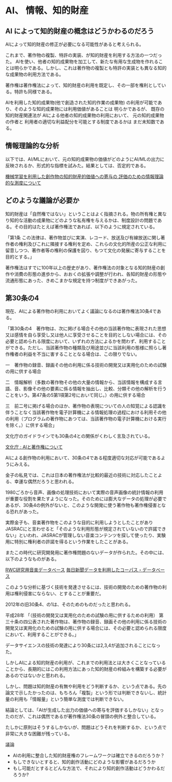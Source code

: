 # AI、 情報、知的財産

## AI によって知的財産の概念はどうかわるのだろう

AIによって知的財産の修正が必要になる可能性があると考えられる。

これまで、著作物の複製、特許の実装、が知的財産を利用する方法の一つだった。
AIを使い、他者の知的成果物を加工して、新たな有用な生成物を作れることは明らかである。しかし、これは著作物の複製とも特許の実装とも異なる知的な成果物の利用方法である。

著作権は著作権法によって、知的財産の利用を既定し、その一部を権利としている。特許も同様である。

AIを利用した知的成果物(他で創造された知的作業の成果物)
の利用が可能であり、そのような知的成果物には利用価値があることは
明らかであるが、
既存の知的財産関連法が
AIによる他者の知的成果物の利用において、
元の知的成果物の作者と
利用者の適切な利益配分を可能とする制度であるかは
まだ未知数である。

## 情報理論的な分析

以下では、AI/MLにおいて、元の知的成果物の価値がどのようにAI/MLの出力に反映されるか、形式的な指標を試みた。結果としては、否定的である。

[機械学習を利用した創作物の知的財産的価値への寄与の 
評価のための情報理論的な測度について](pdf/IPSJ-JNL6105009.pdf)

## どのような議論が必要か

知的財産は「自然権ではない」ということはよく指摘される。物の所有権と異なり知的な活動の成果物にどのような私有権を与えるかは、制度設計の問題である。その目的はたとえば著作権法であれば、以下のように規定されている。

「第1条 この法律は、著作物並びに実演、レコード、放送及び有線放送に関し著作者の権利及びこれに隣接する権利を定め、これらの文化的所産の公正な利用に留意しつつ、著作者等の権利の保護を図り、もつて文化の発展に寄与することを目的とする。」

著作権法はすでに100年以上の歴史があり、著作権法の対象となる知的財産の創作や消費の形態の進歩から、おおくの拡張や調整が行われ、各知的財産の形態や流通形態にあった、きめこまかな規定を持つ制度ができあがった。

## 第30条の4

現在、AIによる著作物の利用においてよく議論になるのは著作権法30条4である。

「第30条の4　著作物は、次に掲げる場合その他の当該著作物に表現された思想又は感情を自ら享受し又は他人に享受させることを目的としない場合には、その必要と認められる限度において、いずれの方法によるかを問わず、利用することができる。ただし、当該著作物の種類及び用途並びに当該利用の態様に照らし著作権者の利益を不当に害することとなる場合は、この限りでない。

一　著作物の録音、録画その他の利用に係る技術の開発又は実用化のための試験の用に供する場合

二　情報解析（多数の著作物その他の大量の情報から、当該情報を構成する言語、音、影像その他の要素に係る情報を抽出し、比較、分類その他の解析を行うことをいう。第47条の5第1項第2号において同じ。）の用に供する場合

三　前二号に掲げる場合のほか、著作物の表現についての人の知覚による認識を伴うことなく当該著作物を電子計算機による情報処理の過程における利用その他の利用（プログラムの著作物にあつては、当該著作物の電子計算機における実行を除く。）に供する場合」

文化庁のガイドラインでも30条の4との関係がくわしく言及されている。

[文化庁 : AIと著作権について]( https://www.bunka.go.jp/seisaku/chosakuken/aiandcopyright.html)

AIによる創作物の利用において、30条の4である程度適切な対応が可能であるようにみえる。

金子の私見では、これは日本の著作権法が比較的最近の技術に対応したことよる、幸運な偶然だろうと思われる。

1980ごろから音声、画像の処理技術において実際の音声画像の統計情報の利用が重要な役割を果たすようになった。そのためには膨大なデータの処理が必要であるが、30条4の例外がないと、このような開発に使う著作物も著作権侵害となる恐れがあった。

実際金子も、音楽著作物をこのような目的に利用しようとしたことがありJASRACにと言わせると「そのような利用形態が規定されていないので許諾できない」といわれ、JASRACが管理しない音楽コンテンツを探して使ったり、実験用に特別に権利者の許諾を得るという作業をしたことがある。

またこの時代に研究開発用に著作権問題のないデータが作られた。その中には、以下のようなものがある。

[RWC研究用音楽データベース](https://staff.aist.go.jp/m.goto/RWC-MDB/index-j.html)
[毎日新聞データを利用したコーパス・データベース](https://mainichi.jp/contents/edu/03-1.html)

このような分析に基づく技術を発達させるには、技術の開発のための著作物の利用は権利侵害にならない、とすることが重要だ。

2012年の旧30条4、の1は、そのためのものだったと思われる。

平成28年
「（技術の開発又は実用化のための試験の用に供するための利用）
第三十条の四公表された著作物は、著作物の録音、録画その他の利用に係る技術の開発又は実用化のための試験の用に供する場合には、その必要と認められる限度において、利用することができる。」

データサイエンスの技術の発達により30条には2,3,4が追加されることになった。

しかしAIによる知的財産の利用が、これまでの利用法とは大きくことなっていることから、長期的にはこの利用方法にあった知的財産の枠組みを構築する必要があるのではないかと思われる。

しかし、問題は知的財産の有無や利用をどう判断するか、という点である。先の論文で示したかったのは、もちろん「複製」という形では判断できないし、統計量の利用も「情報量」という簡単な測度では判断できない。

結論としては、「AIが生成した出力の価値への寄与を評価するしかない」となったのだが、これは偶然であるが著作権法30条の冒頭の例外と整合している。

たしかに原則はそうするしかないが、問題はどうそれを判断するか、という点で非常に大きな困難が残っている。

議論

- AIの利用に整合した知的財産権のフレームワークは確立できるのだろうか？
- もしできないとすると、知的創作活動にどのような影響があるだろうか
- もし可能だとするとどんな方法で、それにより知的創作活動はどうかわるだろうか?



